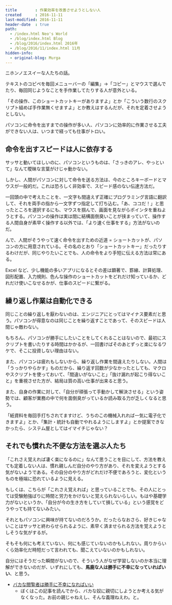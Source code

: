 ```yaml
---
title        : 作業効率を改善させようとしない人
created      : 2016-11-11
last-modified: 2016-11-11
header-date  : true
path:
  - /index.html Neo's World
  - /blog/index.html Blog
  - /blog/2016/index.html 2016年
  - /blog/2016/11/index.html 11月
hidden-info:
  - original-blog: Murga
---
```


ニホンノエスイーな人たちの話。

テキストのコピペを毎回メニューバーの「編集」→「コピー」とマウスで選んでたり、毎回同じようなことを手作業してたりする人が意外といる。

「その操作、このショートカットキーがありますよ」とか「こういう数行のスクリプト組めば手作業無くせますよ」とか教えはするんだが、それを定着させようとしない。

パソコンに命令を出すまでの操作が多い人、パソコンに効率的に作業させる工夫ができない人は、いつまで経っても仕事がトロい。

## 命令を出すスピードは人に依存する

サッサと動いてほしいのに、パソコンというものは、「さっきのアレ、やっといて」なんて曖昧な言葉がけじゃ動かない。

しかし、人間がパソコンに対して命令を送る方法は、今のところキーボードとマウスが一般的だ。これは恐ろしく非効率で、スピード感のない伝達方法だ。

一回頭の中で考えたことを、一文字も間違えず正確にプログラミング言語に翻訳して、それを両手の指から一文字ずつ指定して打ち込む。「あ、ココだ！」と思ったところを選択するにも、マウスを掴んで、画面を見ながらポインタを重ねようとする。パソコンの操作は実は間に結構面倒臭いことが挟まっていて、操作する人間自身が素早く操作する以外では、「より速く仕事をする」方法がないのだ。

んで、人間がそうやって速く命令を出すための近道 = ショートカットが、パソコンの方に用意されている。その名のとおり「ショートカットキー」だったりするわけだが、同じやりたいことでも、人の命令をより手短に伝える方法は常にある。

Excel など、少し機能の多いアプリになるとその差は顕著で、罫線、計算処理、図形配置、入力規則、色んな操作のショートカットをどれだけ知っているか、どれだけ使いこなせるかが、仕事のスピードに繋がる。

## 繰り返し作業は自動化できる

同じことの繰り返しを厭わないのは、エンジニアにとってはマイナス要素だと思う。パソコンが得意なのは同じことを繰り返すことであって、そのスピードは人間じゃ敵わない。

もちろん、パソコンが勝手にしたいことをしてくれることはないので、最初にスクリプトを書いたりする時間はかかるが、一回書けばそのあとずっと楽になるワケで、そこに投資しない理由はない。

また、パソコンは疲れもしないから、繰り返し作業を間違えたりしない。人間は「うっかりやらかす」ものだから、繰り返す回数が少なかったとしても、マクロやスクリプトを使っておいて、「間違いがないこと」「抜け漏れが起こり得ないこと」を重視させた方が、結局は質の高い仕事が出来ると思う。

また、自身の作業に対して、「自分が頑張って手動かして解決させる」という姿勢では、顧客が業務の中で何を面倒臭がっているか読み取る力が乏しくなると思う。

「紙資料を毎回手打ちされてますけど、うちのこの機械入れれば一気に電子化できますよ」とか、「集計・統計も自動でやれるようにしますよ」とか提案できなかったら、システム屋としてはイマイチじゃない？

## それでも慣れた不便な方法を選ぶ人たち

「これさえ覚えれば凄く楽になるのに」なんて思うことを目にして、方法を教えても定着しない人は、慣れ親しんだ自分のやり方があり、それを変えようとする気がないようである。その自分のやり方がどれだけ不便であろうと、変化というものを極端に恐れているように見える。

もしくは、こちらが「これさえ覚えれば」と思っていることでも、その人にとっては受験勉強ばりに時間と労力をかけないと覚えられないらしい。もはや基礎学力がないというか、「自分が今の生き方をしていて損している」という感覚をどうやっても持てないみたい。

それともパソコンに興味が持てないのだろうか。だったらなおさら、好きじゃないことはサッサと終わらせられるように、素早く済ませられる方法を覚えようとしそうな気がするが。

そもそも何にも考えていない、何にも感じていないのかもしれない。周りからいくら効率化だ時短だって言われても、聞こえていないのかもしれない。

自分にはそうだった瞬間がないので、そういう人がなぜ学習しないのか本当に理解ができないのだが、いずれにしても、__馬鹿な人は勝手に不幸になっていればいい__、と思う。

- [バカな閲覧者は勝手に不幸になればいい](http://deztec.jp/design/04/08/000451.html)
  - ぼくはこの記事を読んでから、バカな奴に親切にしようとか考える気がなくなった。お前の親じゃねえし、そんな義理ねえわ。と。
